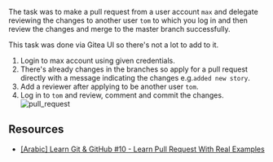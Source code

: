 The task was to make a pull request from a user account `max` and delegate reviewing the changes to another user `tom` to which you log in and then review the changes and merge to the master branch successfully.

This task was done via Gitea UI so there's not a lot to add to it.

1. Login to max account using given credentials.
2. There's already changes in the branches so apply for a pull request directly with a message indicating the changes e.g.`added new story`.
3. Add a reviewer after applying to be another user `tom`.
4. Log in to `tom` and review, comment and commit the changes.
![pull_request](D:\Work\Self-learning\100DaysOfDevOps_progress-notes\Photo_Assets\Pull_request_screenshot.png)

## Resources
- [[Arabic] Learn Git & GitHub #10 - Learn Pull Request With Real Examples](https://www.youtube.com/watch?v=n43bagVuJPU)